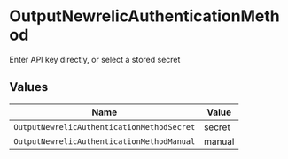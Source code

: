 # OutputNewrelicAuthenticationMethod

Enter API key directly, or select a stored secret


## Values

| Name                                       | Value                                      |
| ------------------------------------------ | ------------------------------------------ |
| `OutputNewrelicAuthenticationMethodSecret` | secret                                     |
| `OutputNewrelicAuthenticationMethodManual` | manual                                     |